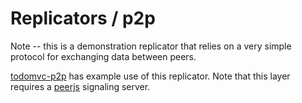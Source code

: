 # Replicators / p2p

Note -- this is a demonstration replicator that relies on a very simple protocol for exchanging data between peers.

[todomvc-p2p](https://github.com/vlcn-io/live-examples/tree/main/src/todomvc-p2p) has example use of this replicator. Note that this layer requires a [peerjs](https://peerjs.com/) signaling server.

